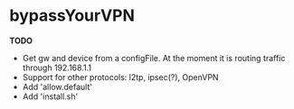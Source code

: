 # bypassYourVPN

**TODO**

* Get gw and device from a configFile. At the moment it is routing traffic through 192.168.1.1
* Support for other protocols: l2tp, ipsec(?), OpenVPN
* Add 'allow.default'
* Add 'install.sh'